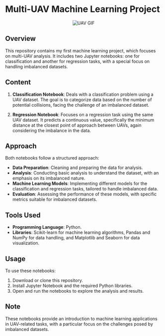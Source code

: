 # Multi-UAV Machine Learning Project

<p align="center">
  <img src="https://media.giphy.com/media/1k0YYUlIOYK2QA6HVK/giphy.gif" alt="UAV GIF"/>
</p>

## Overview
This repository contains my first machine learning project, which focuses on multi-UAV analysis. It includes two Jupyter notebooks: one for classification and another for regression tasks, with a special focus on handling imbalanced datasets.

## Content
1. **Classification Notebook**: Deals with a classification problem using a UAV dataset. The goal is to categorize data based on the number of potential collisions, facing the challenge of an imbalanced dataset.

2. **Regression Notebook**: Focuses on a regression task using the same UAV dataset. It predicts a continuous value, specifically the minimum distance at the closest point of approach between UAVs, again considering the imbalance in the data.

## Approach
Both notebooks follow a structured approach:
- **Data Preparation**: Cleaning and preparing the data for analysis.
- **Analysis**: Conducting basic analysis to understand the dataset, with an emphasis on its imbalanced nature.
- **Machine Learning Models**: Implementing different models for the classification and regression tasks, tailored to handle imbalanced data.
- **Evaluation**: Assessing the performance of these models, with specific metrics suitable for imbalanced datasets.

## Tools Used
- **Programming Language**: Python.
- **Libraries**: Scikit-learn for machine learning algorithms, Pandas and NumPy for data handling, and Matplotlib and Seaborn for data visualization.

## Usage
To use these notebooks:
1. Download or clone this repository.
2. Install Jupyter Notebook and the required Python libraries.
3. Open and run the notebooks to explore the analysis and results.

## Note
These notebooks provide an introduction to machine learning applications in UAV-related tasks, with a particular focus on the challenges posed by imbalanced datasets.

